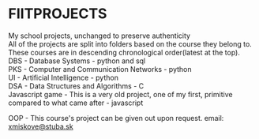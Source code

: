 # FIITPROJECTS
My school projects, unchanged to preserve authenticity  
All of the projects are split into folders based on the course they belong to.  
These courses are in descending chronological order(latest at the top).  
DBS - Database Systems - python and sql  
PKS - Computer and Communication Networks - python  
UI - Artificial Intelligence - python  
DSA - Data Structures and Algorithms - C  
Javascript game - This is a very old project, one of my first, primitive compared to what came after - javascript  
  
OOP - This course's project can be given out upon request.
email: xmiskove@stuba.sk
